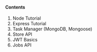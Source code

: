 




#### Contents

1. Node Tutorial
2. Express Tutorial
3. Task Manager (MongoDB, Mongoose)
4. Store API
5. JWT Basics
6. Jobs API


